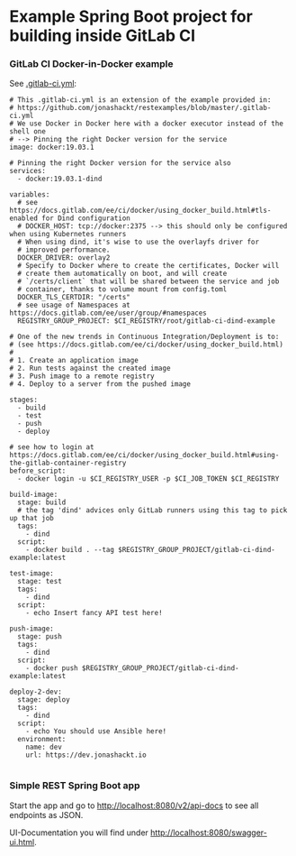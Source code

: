 Example Spring Boot project for building inside GitLab CI
=============================

### GitLab CI Docker-in-Docker example

See [.gitlab-ci.yml](.gitlab-ci.yml):

```
# This .gitlab-ci.yml is an extension of the example provided in: 
# https://github.com/jonashackt/restexamples/blob/master/.gitlab-ci.yml
# We use Docker in Docker here with a docker executor instead of the shell one
# --> Pinning the right Docker version for the service
image: docker:19.03.1

# Pinning the right Docker version for the service also
services:
  - docker:19.03.1-dind

variables:
  # see https://docs.gitlab.com/ee/ci/docker/using_docker_build.html#tls-enabled for Dind configuration
  # DOCKER_HOST: tcp://docker:2375 --> this should only be configured when using Kubernetes runners
  # When using dind, it's wise to use the overlayfs driver for
  # improved performance.
  DOCKER_DRIVER: overlay2
  # Specify to Docker where to create the certificates, Docker will
  # create them automatically on boot, and will create
  # `/certs/client` that will be shared between the service and job
  # container, thanks to volume mount from config.toml
  DOCKER_TLS_CERTDIR: "/certs"
  # see usage of Namespaces at https://docs.gitlab.com/ee/user/group/#namespaces
  REGISTRY_GROUP_PROJECT: $CI_REGISTRY/root/gitlab-ci-dind-example

# One of the new trends in Continuous Integration/Deployment is to:
# (see https://docs.gitlab.com/ee/ci/docker/using_docker_build.html)
#
# 1. Create an application image
# 2. Run tests against the created image
# 3. Push image to a remote registry
# 4. Deploy to a server from the pushed image

stages:
  - build
  - test
  - push
  - deploy

# see how to login at https://docs.gitlab.com/ee/ci/docker/using_docker_build.html#using-the-gitlab-container-registry
before_script:
  - docker login -u $CI_REGISTRY_USER -p $CI_JOB_TOKEN $CI_REGISTRY

build-image:
  stage: build
  # the tag 'dind' advices only GitLab runners using this tag to pick up that job
  tags: 
    - dind
  script:
    - docker build . --tag $REGISTRY_GROUP_PROJECT/gitlab-ci-dind-example:latest

test-image:
  stage: test
  tags:
    - dind
  script:
    - echo Insert fancy API test here!

push-image:
  stage: push
  tags:
    - dind
  script:
    - docker push $REGISTRY_GROUP_PROJECT/gitlab-ci-dind-example:latest

deploy-2-dev:
  stage: deploy
  tags:
    - dind
  script:
    - echo You should use Ansible here!
  environment:
    name: dev
    url: https://dev.jonashackt.io


```


### Simple REST Spring Boot app

Start the app and go to [http://localhost:8080/v2/api-docs](http://localhost:8080/v2/api-docs) to see all endpoints as JSON.

UI-Documentation you will find under [http://localhost:8080/swagger-ui.html](http://localhost:8080/swagger-ui.html).